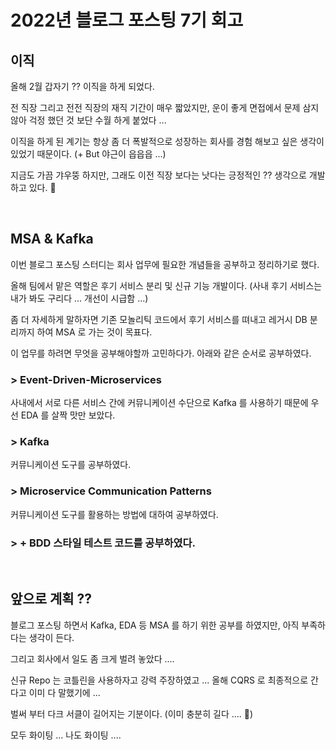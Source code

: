# 2022년 블로그 포스팅 7기 회고 
## 이직
올해 2월 갑자기 ?? 이직을 하게 되었다.

전 직장 그리고 전전 직장의 재직 기간이 매우 짧았지만, 운이 좋게 면접에서 문제 삼지 않아 걱정 했던 것 보단 수월 하게 붙었다 ... 

이직을 하게 된 계기는 항상 좀 더 폭발적으로 성장하는 회사를 경험 해보고 싶은 생각이 있었기 때문이다. (+ But 야근이 읍읍읍 ...)

지금도 가끔 갸우뚱 하지만, 그래도 이전 직장 보다는 낫다는 긍정적인 ?? 생각으로 개발하고 있다. 👀

<br>

## MSA & Kafka
이번 블로그 포스팅 스터디는 회사 업무에 필요한 개념들을 공부하고 정리하기로 했다.

올해 팀에서 맡은 역할은 후기 서비스 분리 및 신규 기능 개발이다. (사내 후기 서비스는 내가 봐도 구리다 ... 개선이 시급함 ...)

좀 더 자세하게 말하자면 기존 모놀리틱 코드에서 후기 서비스를 뗘내고 레거시 DB 분리까지 하여 MSA 로 가는 것이 목표다.

이 업무를 하려면 무엇을 공부해야할까 고민하다가. 아래와 같은 순서로 공부하였다.

### > Event-Driven-Microservices
사내에서 서로 다른 서비스 간에 커뮤니케이션 수단으로 Kafka 를 사용하기 때문에 우선 EDA 를 살짝 맛만 보았다.

### > Kafka
커뮤니케이션 도구를 공부하였다.

### > Microservice Communication Patterns
커뮤니케이션 도구를 활용하는 방법에 대하여 공부하였다.

### > + BDD 스타일 테스트 코드를 공부하였다.  

<br>

## 앞으로 계획 ??
블로그 포스팅 하면서 Kafka, EDA 등 MSA 를 하기 위한 공부를 하였지만, 아직 부족하다는 생각이 든다.

그리고 회사에서 일도 좀 크게 벌려 놓았다 ....

신규 Repo 는 코틀린을 사용하자고 강력 주장하였고 ... 올해 CQRS 로 최종적으로 간다고 이미 다 말했기에 ...

벌써 부터 다크 서클이 길어지는 기분이다. (이미 충분히 길다 .... 🥲)

모두 화이팅 ... 나도 화이팅 ....


